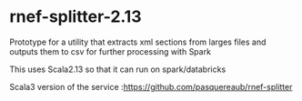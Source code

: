 # rnef-splitter-2.13

Prototype for a utility that extracts xml sections from larges files
and outputs them to csv for further processing with Spark

This uses Scala2.13 so that it can run on spark/databricks 

Scala3 version of the service :https://github.com/pasquereaub/rnef-splitter
